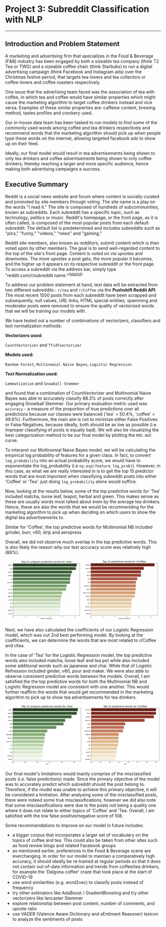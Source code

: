 # Project 3: Subreddit Classification with NLP

---

## Introduction and Problem Statement

A marketing and advertising firm that specializes in the Food & Beverage (F&B) industry has been engaged by both a sizeable tea company (think T2 Tea or TWG) and a sizeable coffee chain (think Starbuks) to run a digital advertising campaign (think Facebook and Instagram ads) over the Christmas festive period, that targets tea-lovers and tea collectors or coffee-lovers and coffee roasters respectively.

One issue that the advertising team faced was the association of tea with coffee, in which tea and coffee would have similar properties which might cause the marketing algorithm to target coffee drinkers instead and vice versa. Examples of these similar properties are: caffeine content, brewing method, tastes profiles and crockery used.

Our in-house data team has been tasked to run models to find some of the commonly used words among coffee and tea drinkers respectively and recommend words that the marketing algorithm should pick up when people type these words on the internet, allowing targeted facebook ads to show up on their feed. 

Ideally, our final model would result in tea advertisements being shown to only tea drinkers and coffee advertisements being shown to only coffee drinkers, thereby reaching a larger and more specific audience, hence making both advertising campaigns a success.


## Executive Summary

Reddit is a social news website and forum where content is socially curated and promoted by site members through voting. The site name is a play on the words "I read it." The site is composed of hundreds of subcommunities, known as subreddits. Each subreddit has a specific topic, such as technology, politics or music. Reddit's homepage, or the front page, as it is often called, is composed of the most popular posts from each default subreddit. The default list is predetermined and includes subreddits such as "pics," "funny," "videos," "news" and "gaming."

Reddit site members, also known as redditors, submit content which is then voted upon by other members. The goal is to send well-regarded content to the top of the site's front page. Content is voted on via upvotes and downvotes. The more upvotes a post gets, the more popular it becomes, and the higher up it appears on its respective subreddit or the front page. To access a subreddit via the address bar, simply type "reddit.com/r/subreddit name."<sup>[(source)](https://searchcio.techtarget.com/definition/Reddit)</sup>

To address our problem statement at hand, text data will be extracted from two different subreddits : `r/tea` and `r/Coffee` via the **Pushshift Reddit API**. The most recent 1500 posts from each subreddit have been scrapped and subsequently, null values, URL links, HTML special entities, spamming and moderator posts were removed to ensure the quality of vectorized words that we will be training our models with.

We have tested out a number of combinations of vectorizers, classifiers and text normalization methods:

**Vectorizers used:**

`CountVectorizer` and `Tfidfvectorizer`

**Models used:**

`Random Forest`, `Multinomial Naïve Bayes`, `Logistic Regression`

**Text Normalization used:**

`Lemmatization` and `Snowball Stemmer`


and found that a combination of CountVectorizer and Multinomial Naive Bayes was able to accurately classify 88.3% of posts correctly after engaging Snowball Stemmer. Our primary evaluation metric used was `accuracy` - a measure of the proportion of true predictions over all predictions because our classes were balanced ('tea' = 50.4%, 'coffee' = 49.6%). Furthermore, the main aim is not to minimize either False Positives or False Negatives, because ideally, both should be as low as possible (i.e. improper classifying of posts is equally bad). We will also be visualizing the best categorization method to be our final model by plotting the `ROC-AUC` curve.

To interpret our Multinomial Naive Bayes model, we will be calculating the empirical log probability of features for a given class. In fact, to convert `log_probability` into an actual probability score, we would have to exponentiate the log_probability (i.e `np.exp(feature_log_prob)`). However, in this case, as what we are really interested in is to get the top 15 predictor words that are most important when classifying subreddit posts into either 'Coffee' or 'Tea'. just doing `log_probability` alone would suffice. 

Now, looking at the results below, some of the top predictive words for 'Tea' included matcha, loose leaf, teapot, herbal and green. This makes sense as these are usually words most talked about even by the average tea drinkers. Hence, these are also the words that we would be recommending for the marketing algorithm to pick up when deciding on which users to show the digital tea advertisements to.

Similar for 'Coffee', the top predictive words for Multinomial NB included grinder, burr, v60, drip and aeropress 

Overall, we did not observe much overlap in the top predictive words. This is also likely the reason why our test accuracy score was relatively high (88%). 


![](/pictures/mnb_combine.png)



Next, we have also calculated the coefficients of our Logistic Regression model, which was out 2nd best performing model. By looking at the coefficients, we can determine the words that are most related to r/Coffee and r/tea. 

In the case of 'Tea' for the Logistic Regression model, the top predictive words also included matcha, loose leaf and tea pot while also included some additional words such as japanese and chai. While that of Logistic Refression included ginder, v60, pour and maker. We were also able to observe consistent predictive words between the models. Overall, I am satisfied the the top predictive words for both the Multinomial NB and Logistic Regression model are consistent with one another. This would further reaffirm the words that would get recommended in the marketing algorithm to pick up to show tea advertisements for tea drinkers. 


![](/pictures/lr_combine.png)

Our final model's limitations would mainly comprise of the misclassified posts (i.e. false predictions) made. Since the primary objective of the model was to accurately predict which subreddit should the post belong to. Therefore, if the model was unable to achieve this primary objective, it will be considered a limitation. After analysing some of the misclassified posts, there were indeed some true misclassifications, however we did also note that some misclassifications were due to the posts not being a quality one where it does not relate to either topics of 'Coffee' and 'Tea. Overall, I am satisfied with the low false positive/negative score of 108.

Some recommendations to improve on our model in future includes:

- a bigger corpus that incorporates a larger set of vocabulary on the topics of coffee and tea. This could also be taken from other sites such as food review blogs and related Facebook groups
- as mentioned earlier, preferences in the Food & Beverage scene are everchanging. In order for our model to maintain a comparatively high accuracy, it should ideally be re-trained at regular periods so that it does not contain out-of-date information and trends from coffee/tea drinkers, for example the 'Dalgona coffee' craze that took place at the start of COVID-19
- use word similarities (e.g. word2vec) to classify posts instead of frequency
- try other estimators like AdaBoost / GradientBoosting and try other vectorizers like lancaster Stemmer
- explore relationship between post content, number of comments, and upvote ratio
- use VADER (Valence Aware Dictionary and sEntiment Reasoner) lexicon to analyze the sentiments of posts